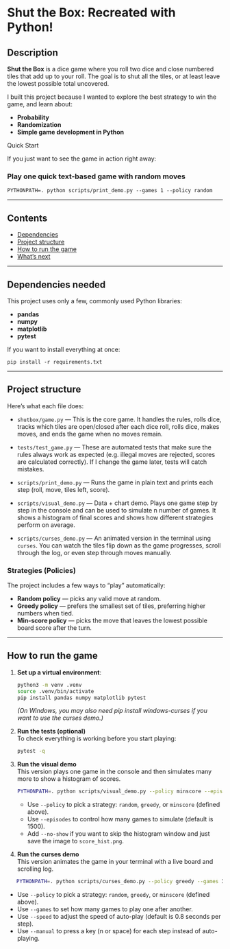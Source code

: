 # Shut the Box: Recreated with Python!

## Description

**Shut the Box** is a dice game where you roll two dice and close numbered tiles that add up to your roll. The goal is to shut all the tiles, or at least leave the lowest possible total uncovered.

I built this project because I wanted to explore the best strategy to win the game, and learn about:

- **Probability**
- **Randomization**
- **Simple game development in Python**

Quick Start

If you just want to see the game in action right away:

### Play one quick text-based game with random moves

`PYTHONPATH=. python scripts/print_demo.py --games 1 --policy random`

---

## Contents

- [Dependencies](#dependencies)
- [Project structure](#project-structure)
- [How to run the game](#how-to-run-the-game)
- [What’s next](#whats-next-for-this-project)

---

## Dependencies needed

This project uses only a few, commonly used Python libraries:

- **pandas**
- **numpy**
- **matplotlib**
- **pytest**

If you want to install everything at once:

`pip install -r requirements.txt`

---

## Project structure

Here’s what each file does:

- `shutbox/game.py` — This is the core game. It handles the rules, rolls dice, tracks which tiles are open/closed after each dice roll, rolls dice, makes moves, and ends the game when no moves remain.

- `tests/test_game.py` — These are automated tests that make sure the rules always work as expected (e.g. illegal moves are rejected, scores are calculated correctly). If I change the game later, tests will catch mistakes.

- `scripts/print_demo.py` — Runs the game in plain text and prints each step (roll, move, tiles left, score).

- `scripts/visual_demo.py` — Data + chart demo. Plays one game step by step in the console and can be used to simulate n number of games. It shows a histogram of final scores and shows how different strategies perform on average.

- `scripts/curses_demo.py` — An animated version in the terminal using `curses`. You can watch the tiles flip down as the game progresses, scroll through the log, or even step through moves manually.

### Strategies (Policies)

The project includes a few ways to “play” automatically:

- **Random policy** — picks any valid move at random.
- **Greedy policy** — prefers the smallest set of tiles, preferring higher numbers when tied.
- **Min-score policy** — picks the move that leaves the lowest possible board score after the turn.

---

## How to run the game

1. **Set up a virtual environment**:

   ```bash
   python3 -m venv .venv
   source .venv/bin/activate
   pip install pandas numpy matplotlib pytest
   ```

   _(On Windows, you may also need pip install windows-curses if you want to use the curses demo.)_

2. **Run the tests (optional)**  
   To check everything is working before you start playing:

   ```bash
   pytest -q
   ```

3. **Run the visual demo**  
   This version plays one game in the console and then simulates many more to show a histogram of scores.

   ```bash
   PYTHONPATH=. python scripts/visual_demo.py --policy minscore --episodes 500
   ```

   - Use `--policy` to pick a strategy: `random`, `greedy`, or `minscore` (defined above).
   - Use `--episodes` to control how many games to simulate (default is 1500).
   - Add `--no-show` if you want to skip the histogram window and just save the image to `score_hist.png`.

4. **Run the curses demo**  
   This version animates the game in your terminal with a live board and scrolling log.

```bash
   PYTHONPATH=. python scripts/curses_demo.py --policy greedy --games 3
```

- Use `--policy` to pick a strategy: `random`, `greedy`, or `minscore` (defined above).
- Use `--games` to set how many games to play one after another.
- Use `--speed` to adjust the speed of auto-play (default is 0.8 seconds per step).
- Use `--manual` to press a key (n or space) for each step instead of auto-playing.
